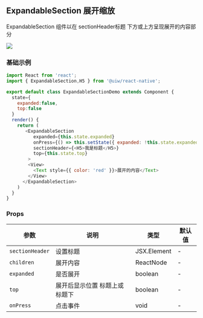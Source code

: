 ExpandableSection 展开缩放
---

ExpandableSection 组件以在 sectionHeader标题 下方或上方呈现展开的内容部分

![](https://user-images.githubusercontent.com/66067296/137708253-1b6c2dfb-9c89-477a-a6ea-0c46120bf86d.gif)<!--rehype:style=zoom: 33%;float: right; margin-left: 15px;-->

### 基础示例

<!--DemoStart--> 
```js
import React from 'react';
import { ExpandableSection,H5 } from '@uiw/react-native';

export default class ExpandableSectionDemo extends Component {
  state={
    expanded:false,
    top:false
  }
  render() {
    return (
       <ExpandableSection
          expanded={this.state.expanded}
          onPress={() => this.setState({ expanded: !this.state.expanded })}
          sectionHeader={<H5>我是标题</H5>}
          top={this.state.top}
        >
        <View>
          <Text style={{ color: 'red' }}>展开的内容</Text>
        </View>
      </ExpandableSection>
    )
  }
}
```
<!--End-->

### Props

| 参数 | 说明 | 类型 | 默认值 |
|------|------|-----|------|
| `sectionHeader` | 设置标题 | JSX.Element | - |
| `children` | 展开内容| ReactNode | - |
| `expanded` | 是否展开 | boolean | - |
| `top` | 展开后显示位置 标题上或标题下 | boolean | - |
| `onPress` | 点击事件 | void | - |
